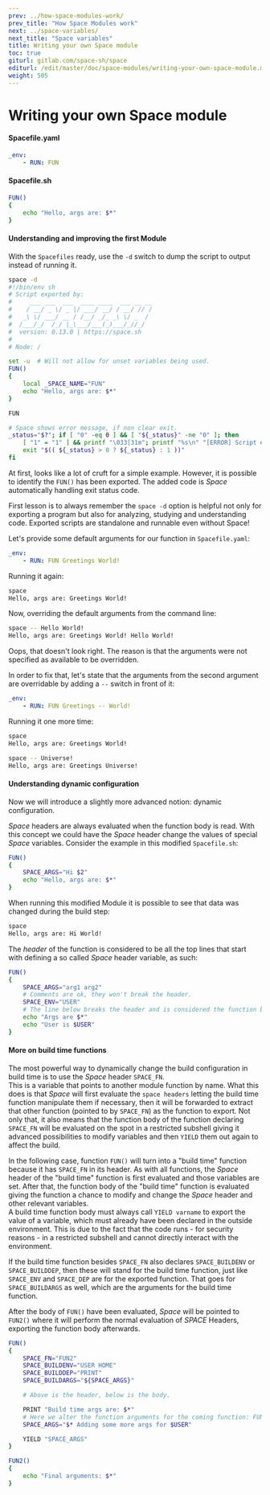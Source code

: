 ```yaml
---
prev: ../how-space-modules-work/
prev_title: "How Space Modules work"
next: ../space-variables/
next_title: "Space variables"
title: Writing your own Space module
toc: true
giturl: gitlab.com/space-sh/space
editurl: /edit/master/doc/space-modules/writing-your-own-space-module.md
weight: 505
---
```


# Writing your own Space module

#### Spacefile.yaml
```yaml
_env:
    - RUN: FUN
```

#### Spacefile.sh
```sh
FUN()
{
    echo "Hello, args are: $*"
}
```

#### Understanding and improving the first Module

With the `Spacefiles` ready, use the `-d` switch to dump the script to output instead of running it.
```sh
space -d
#!/bin/env sh
# Script exported by:
#     ___ ___  ___  ____ ____  ___ __ __
#    / __/ _ \/ _ |/ ___/ __/ / __/ // /
#   _\ \/ ___/ __ / /__/ _/_ _\ \/ _  /
#  /___/_/  /_/ |_\___/___(_)___/_//_/
#  version: 0.13.0 | https://space.sh
#
# Node: /

set -u  # Will not allow for unset variables being used.
FUN()
{
    local _SPACE_NAME="FUN"
    echo "Hello, args are: $*"
}

FUN

# Space shows error message, if non clear exit.
_status="$?"; if [ "0" -eq 0 ] && [ "${_status}" -ne "0" ]; then
    [ "1" = "1" ] && printf "\033[31m"; printf "%s\n" "[ERROR] Script exited with status: ${_status}." >&2; [ "1" = "1" ] && printf "\033[0m"
    exit "$(( ${_status} > 0 ? ${_status} : 1 ))"
fi
```

At first, looks like a lot of cruft for a simple example. However, it is possible to identify the `FUN()` has been exported.
The added code is _Space_ automatically handling exit status code.

First lesson is to always remember the `space -d` option is helpful not only for exporting a program but also for analyzing, studying and understanding code. Exported scripts are standalone and runnable even without Space!

Let's provide some default arguments for our function in `Spacefile.yaml`:
```yaml
_env:
    - RUN: FUN Greetings World!
```

Running it again:  
```sh
space
Hello, args are: Greetings World!
```

Now, overriding the default arguments from the command line:  
```sh
space -- Hello World!
Hello, args are: Greetings World! Hello World!
```

Oops, that doesn't look right. The reason is that the arguments were not specified as available to be overridden.

In order to fix that, let's state that the arguments from the second argument are overridable by adding a `--` switch in front of it:
```yaml
_env:
    - RUN: FUN Greetings -- World!
```

Running it one more time:
```sh
space
Hello, args are: Greetings World!

space -- Universe!
Hello, args are: Greetings Universe!
```

#### Understanding dynamic configuration
Now we will introduce a slightly more advanced notion: dynamic configuration.  

_Space_ headers are always evaluated when the function body is read. With this concept we could have the _Space_ header change the values of special _Space_ variables. Consider the example in this modified `Spacefile.sh`:  
```sh
FUN()
{
    SPACE_ARGS="Hi $2"
    echo "Hello, args are: $*"
}
```

When running this modified Module it is possible to see that data was changed during the build step:
```sh
space
Hello, args are: Hi World!
```

The *header* of the function is considered to be all the top lines that start with defining a so called
_Space_ header variable, as such:  
```sh
FUN()
{
    SPACE_ARGS="arg1 arg2"
    # Comments are ok, they won't break the header.
    SPACE_ENV="USER"
    # The line below breaks the header and is considered the function body.
    echo "Args are $*"
    echo "User is $USER"
}
```

#### More on build time functions
The most powerful way to dynamically change the build configuration in build time is to use the _Space_ header `SPACE_FN`.  
This is a variable that points to another module function by name. What this does is that _Space_ will first evaluate the `space headers` letting the build time function manipulate them if necessary, then it will be forwarded to extract that other function (pointed to by `SPACE_FN`) as the function to export. Not only that, it also means that the function body of the function declaring `SPACE_FN` will be evaluated on the spot in a restricted subshell giving it advanced possibilities to modify variables and then `YIELD` them out again to affect the build.  

In the following case, function `FUN()` will turn into a "build time" function because it has `SPACE_FN` in its header. As with all functions, the _Space_ header of the "build time" function is first evaluated and those variables are set. After that, the function body of the "build time" function is evaluated giving the function a chance to modify and change the _Space_ header and other relevant variables.  
A build time function body must always call `YIELD varname` to export the value of a variable, which must already have been declared in the outside environment. This is due to the fact that the code runs - for security reasons - in a restricted subshell and cannot directly interact with the environment.  

If the build time function besides `SPACE_FN` also declares `SPACE_BUILDENV` or `SPACE_BUILDDEP`, then these will stand for the build time function, just like `SPACE_ENV` and `SPACE_DEP` are for the exported function. That goes for `SPACE_BUILDARGS` as well, which are the arguments for the build time function.  

After the body of `FUN()` have been evaluated, _Space_ will be pointed to `FUN2()` where it will perform the normal evaluation of _SPACE_ Headers, exporting the function body afterwards.

```sh
FUN()
{
    SPACE_FN="FUN2"
    SPACE_BUILDENV="USER HOME"
    SPACE_BUILDDEP="PRINT"
    SPACE_BUILDARGS="${SPACE_ARGS}"

    # Above is the header, below is the body.

    PRINT "Build time args are: $*"
    # Here we alter the function arguments for the coming function: FUN2.
    SPACE_ARGS="$* Adding some more args for $USER"

    YIELD "SPACE_ARGS"
}

FUN2()
{
    echo "Final arguments: $*"
}
```
